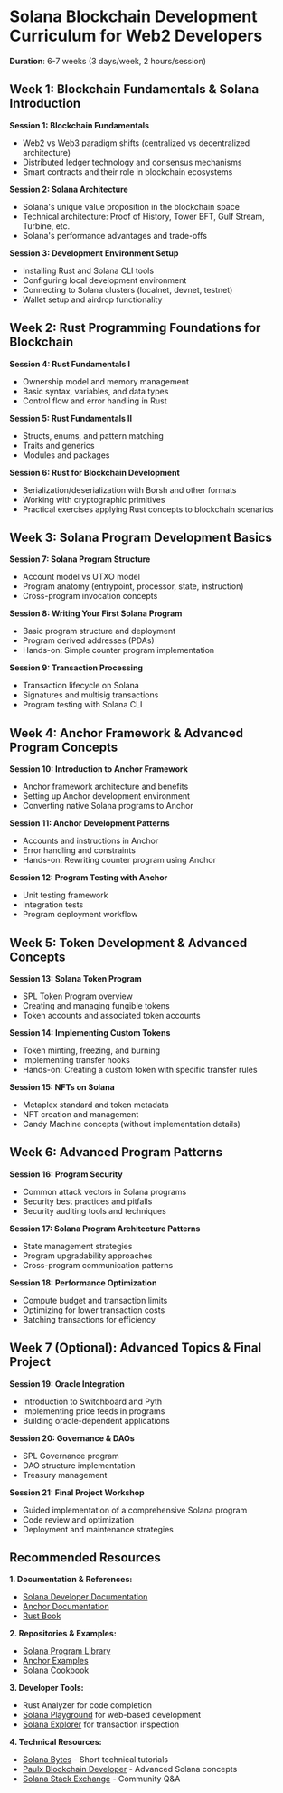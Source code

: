 # Solana Blockchain Development Curriculum for Web2 Developers

**Duration**: 6-7 weeks (3 days/week, 2 hours/session)

## Week 1: Blockchain Fundamentals & Solana Introduction
**Session 1: Blockchain Fundamentals**

- Web2 vs Web3 paradigm shifts (centralized vs decentralized architecture)
- Distributed ledger technology and consensus mechanisms
- Smart contracts and their role in blockchain ecosystems


**Session 2: Solana Architecture**

- Solana's unique value proposition in the blockchain space
- Technical architecture: Proof of History, Tower BFT, Gulf Stream, Turbine, etc.
- Solana's performance advantages and trade-offs

**Session 3: Development Environment Setup**

- Installing Rust and Solana CLI tools
- Configuring local development environment
- Connecting to Solana clusters (localnet, devnet, testnet)
- Wallet setup and airdrop functionality

## Week 2: Rust Programming Foundations for Blockchain

**Session 4: Rust Fundamentals I**

- Ownership model and memory management
- Basic syntax, variables, and data types
- Control flow and error handling in Rust

**Session 5: Rust Fundamentals II**

- Structs, enums, and pattern matching
- Traits and generics
- Modules and packages

**Session 6: Rust for Blockchain Development**

- Serialization/deserialization with Borsh and other formats
- Working with cryptographic primitives
- Practical exercises applying Rust concepts to blockchain scenarios

## Week 3: Solana Program Development Basics

**Session 7: Solana Program Structure**

- Account model vs UTXO model
- Program anatomy (entrypoint, processor, state, instruction)
- Cross-program invocation concepts


**Session 8: Writing Your First Solana Program**

- Basic program structure and deployment
- Program derived addresses (PDAs)
- Hands-on: Simple counter program implementation

**Session 9: Transaction Processing**

- Transaction lifecycle on Solana
- Signatures and multisig transactions
- Program testing with Solana CLI

## Week 4: Anchor Framework & Advanced Program Concepts

**Session 10: Introduction to Anchor Framework**

- Anchor framework architecture and benefits
- Setting up Anchor development environment
- Converting native Solana programs to Anchor

**Session 11: Anchor Development Patterns**

- Accounts and instructions in Anchor
- Error handling and constraints
- Hands-on: Rewriting counter program using Anchor

**Session 12: Program Testing with Anchor**

- Unit testing framework
- Integration tests
- Program deployment workflow


## Week 5: Token Development & Advanced Concepts

**Session 13: Solana Token Program**

- SPL Token Program overview
- Creating and managing fungible tokens
- Token accounts and associated token accounts

**Session 14: Implementing Custom Tokens**

- Token minting, freezing, and burning
- Implementing transfer hooks
- Hands-on: Creating a custom token with specific transfer rules

**Session 15: NFTs on Solana**

- Metaplex standard and token metadata
- NFT creation and management
- Candy Machine concepts (without implementation details)

## Week 6: Advanced Program Patterns

**Session 16: Program Security**

- Common attack vectors in Solana programs
- Security best practices and pitfalls
- Security auditing tools and techniques

**Session 17: Solana Program Architecture Patterns**

- State management strategies
- Program upgradability approaches
- Cross-program communication patterns


**Session 18: Performance Optimization**

- Compute budget and transaction limits
- Optimizing for lower transaction costs
- Batching transactions for efficiency


## Week 7 (Optional): Advanced Topics & Final Project

**Session 19: Oracle Integration**

- Introduction to Switchboard and Pyth
- Implementing price feeds in programs
- Building oracle-dependent applications

**Session 20: Governance & DAOs**

- SPL Governance program
- DAO structure implementation
- Treasury management

**Session 21: Final Project Workshop**

- Guided implementation of a comprehensive Solana program
- Code review and optimization
- Deployment and maintenance strategies


## Recommended Resources

**1. Documentation & References:**

- [Solana Developer Documentation](https://docs.solana.com/)
- [Anchor Documentation](https://www.anchor-lang.com/)
- [Rust Book](https://doc.rust-lang.org/book/)


**2. Repositories & Examples:**

- [Solana Program Library](https://github.com/solana-labs/solana-program-library)
- [Anchor Examples](https://github.com/coral-xyz/anchor/tree/master/examples)
- [Solana Cookbook](https://solanacookbook.com/)

**3. Developer Tools:**

- Rust Analyzer for code completion
- [Solana Playground](https://beta.solpg.io/) for web-based development
- [Solana Explorer](https://explorer.solana.com/) for transaction inspection


**4. Technical Resources:**

- [Solana Bytes](https://www.youtube.com/playlist?list=PLilwLeBwGuK51Ji870apdb88dnBr1Xqhm) - Short technical tutorials
- [Paulx Blockchain Developer](https://www.youtube.com/c/PaulxBTC) - Advanced Solana concepts
- [Solana Stack Exchange](https://solana.stackexchange.com/) - Community Q&A
